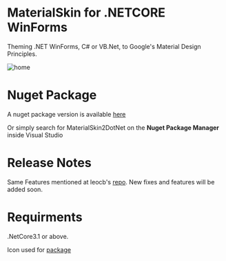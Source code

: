 # MaterialSkin for .NETCORE WinForms

Theming .NET WinForms, C# or VB.Net, to Google's Material Design Principles.

![home](https://user-images.githubusercontent.com/8310271/66237904-9dff9380-e6cc-11e9-9f08-3c5ba182e144.png)

# Nuget Package

A nuget package version is available [here](https://www.nuget.org/packages/MaterialSkin2DotNet/)

Or simply search for MaterialSkin2DotNet on the **Nuget Package Manager** inside Visual Studio

# Release Notes
Same Features mentioned at leocb's [repo](https://github.com/leocb/MaterialSkin/).
New fixes and features will be added soon.

# Requirments
.NetCore3.1 or above.

Icon used for [package](https://icons8.com/icon/46639/layers)
